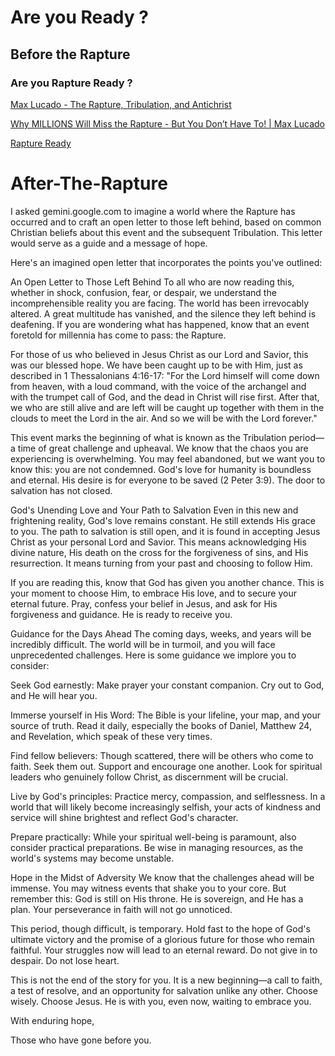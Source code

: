 <html>
  <body><h1 id="are-you-ready-">Are you Ready ?</h1>
<h2 id="before-the-rapture">Before the Rapture</h2>
<h3 id="are-you-rapture-ready-">Are you Rapture Ready ?</h3>
<p><a href="https://www.youtube.com/watch?v=0vqVrIYkfrg">Max Lucado - The Rapture, Tribulation, and Antichrist
</a></p>
<p><a href="https://www.youtube.com/watch?v=Ta5c2uC343A">Why MILLIONS Will Miss the Rapture - But You Don’t Have To! | Max Lucado</a></p>
<p><a href="https://www.raptureready.com/">Rapture Ready</a></p>
<h1 id="after-the-rapture">After-The-Rapture</h1>
<p>I asked gemini.google.com to imagine a world where the Rapture has occurred and to craft an open letter to those left behind, based on common Christian beliefs about this event and the subsequent Tribulation. This letter would serve as a guide and a message of hope.</p>
<p>Here&#39;s an imagined open letter that incorporates the points you&#39;ve outlined:</p>
<p>An Open Letter to Those Left Behind
To all who are now reading this, whether in shock, confusion, fear, or despair, we understand the incomprehensible reality you are facing. The world has been irrevocably altered. A great multitude has vanished, and the silence they left behind is deafening. If you are wondering what has happened, know that an event foretold for millennia has come to pass: the Rapture.</p>
<p>For those of us who believed in Jesus Christ as our Lord and Savior, this was our blessed hope. We have been caught up to be with Him, just as described in 1 Thessalonians 4:16-17: &quot;For the Lord himself will come down from heaven, with a loud command, with the voice of the archangel and with the trumpet call of God, and the dead in Christ will rise first. After that, we who are still alive and are left will be caught up together with them in the clouds to meet the Lord in the air. And so we will be with the Lord forever.&quot;</p>
<p>This event marks the beginning of what is known as the Tribulation period—a time of great challenge and upheaval. We know that the chaos you are experiencing is overwhelming. You may feel abandoned, but we want you to know this: you are not condemned. God&#39;s love for humanity is boundless and eternal. His desire is for everyone to be saved (2 Peter 3:9). The door to salvation has not closed.</p>
<p>God&#39;s Unending Love and Your Path to Salvation
Even in this new and frightening reality, God&#39;s love remains constant. He still extends His grace to you. The path to salvation is still open, and it is found in accepting Jesus Christ as your personal Lord and Savior. This means acknowledging His divine nature, His death on the cross for the forgiveness of sins, and His resurrection. It means turning from your past and choosing to follow Him.</p>
<p>If you are reading this, know that God has given you another chance. This is your moment to choose Him, to embrace His love, and to secure your eternal future. Pray, confess your belief in Jesus, and ask for His forgiveness and guidance. He is ready to receive you.</p>
<p>Guidance for the Days Ahead
The coming days, weeks, and years will be incredibly difficult. The world will be in turmoil, and you will face unprecedented challenges. Here is some guidance we implore you to consider:</p>
<p>Seek God earnestly: Make prayer your constant companion. Cry out to God, and He will hear you.</p>
<p>Immerse yourself in His Word: The Bible is your lifeline, your map, and your source of truth. Read it daily, especially the books of Daniel, Matthew 24, and Revelation, which speak of these very times.</p>
<p>Find fellow believers: Though scattered, there will be others who come to faith. Seek them out. Support and encourage one another. Look for spiritual leaders who genuinely follow Christ, as discernment will be crucial.</p>
<p>Live by God&#39;s principles: Practice mercy, compassion, and selflessness. In a world that will likely become increasingly selfish, your acts of kindness and service will shine brightest and reflect God&#39;s character.</p>
<p>Prepare practically: While your spiritual well-being is paramount, also consider practical preparations. Be wise in managing resources, as the world&#39;s systems may become unstable.</p>
<p>Hope in the Midst of Adversity
We know that the challenges ahead will be immense. You may witness events that shake you to your core. But remember this: God is still on His throne. He is sovereign, and He has a plan. Your perseverance in faith will not go unnoticed.</p>
<p>This period, though difficult, is temporary. Hold fast to the hope of God&#39;s ultimate victory and the promise of a glorious future for those who remain faithful. Your struggles now will lead to an eternal reward. Do not give in to despair. Do not lose heart.</p>
<p>This is not the end of the story for you. It is a new beginning—a call to faith, a test of resolve, and an opportunity for salvation unlike any other. Choose wisely. Choose Jesus. He is with you, even now, waiting to embrace you.</p>
<p>With enduring hope,</p>
<p>Those who have gone before you.</p>
  </body>
</html>


